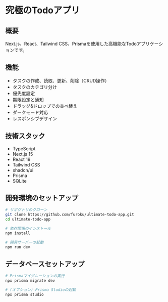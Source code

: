 # 究極のTodoアプリ

## 概要
Next.js、React、Tailwind CSS、Prismaを使用した高機能なTodoアプリケーションです。

## 機能
- タスクの作成、読取、更新、削除（CRUD操作）
- タスクのカテゴリ分け
- 優先度設定
- 期限設定と通知
- ドラッグ&ドロップでの並べ替え
- ダークモード対応
- レスポンシブデザイン

## 技術スタック
- TypeScript
- Next.js 15
- React 19
- Tailwind CSS
- shadcn/ui
- Prisma
- SQLite

## 開発環境のセットアップ

```bash
# リポジトリのクローン
git clone https://github.com/furoku/ultimate-todo-app.git
cd ultimate-todo-app

# 依存関係のインストール
npm install

# 開発サーバーの起動
npm run dev
```

## データベースセットアップ

```bash
# Prismaマイグレーションの実行
npx prisma migrate dev

# (オプション) Prisma Studioの起動
npx prisma studio
```
